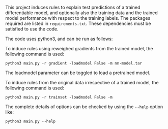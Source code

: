 This project induces rules to explain test predictions of a trained differentiable model, and optionally also the training data and the trained model performance with respect to the training labels.
The packages required are listed in `requirements.txt`. These dependencies must be satisfied to use the code.

The code uses python3, and can be run as follows:

To induce rules using reweighed gradients from the trained model, the following command is used:

```
python3 main.py -r gradient -loadmodel False -m nn-model.tar
``` 

The loadmodel parameter can be toggled to load a pretrained model.

To induce rules from the original data irrespective of a trained model, the following command is used:

```
python3 main.py -r trainset -loadmodel False -m
```

The complete details of options can be checked by using the `--help` option like:

```
python3 main.py --help
```


